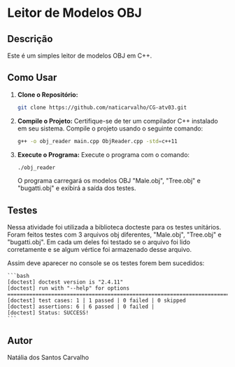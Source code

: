 # Leitor de Modelos OBJ

## Descrição

Este é um simples leitor de modelos OBJ em C++.

## Como Usar

1. **Clone o Repositório:**
    ```bash
    git clone https://github.com/naticarvalho/CG-atv03.git
    ```

2. **Compile o Projeto:**
    Certifique-se de ter um compilador C++ instalado em seu sistema. Compile o projeto usando o seguinte comando:
    ```bash
    g++ -o obj_reader main.cpp ObjReader.cpp -std=c++11
    ```

3. **Execute o Programa:**
    Execute o programa com o comando:
    ```bash
    ./obj_reader
    ```
    O programa carregará os modelos OBJ "Male.obj", "Tree.obj" e "bugatti.obj" e exibirá a saída dos testes.

## Testes

Nessa atividade foi utilizada a biblioteca docteste para os testes unitários. Foram feitos testes com 3 arquivos obj diferentes, "Male.obj", "Tree.obj" e "bugatti.obj". Em cada um deles foi testado se o arquivo foi lido corretamente e se algum vértice foi armazenado desse arquivo.

Assim deve aparecer no console se os testes forem bem sucedidos:

    ```bash 
    [doctest] doctest version is "2.4.11"
    [doctest] run with "--help" for options
    ===============================================================================
    [doctest] test cases: 1 | 1 passed | 0 failed | 0 skipped
    [doctest] assertions: 6 | 6 passed | 0 failed |
    [doctest] Status: SUCCESS!
    ```

## Autor

Natália dos Santos Carvalho
